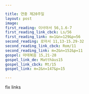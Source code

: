 ```yaml
---

title: 연중 제20주일
layout: post 
image: 
first_reading: 이사야서 56,1.6-7
first_reading_link_cbck: Ls/56
first_reading_link: m=1&n=129&p=56
second_reading: 로마서 11,13-15.29-32
second_reading_link_cbck: Rom/11
second_reading_link: m=2&n=152&p=11
gospel: 마태복음 15,21-28
gospel_link_de: Matthäus15
gospel_link_cbck: Mt/15
gospel_link: m=2&n=147&p=15

---
```


fix links
